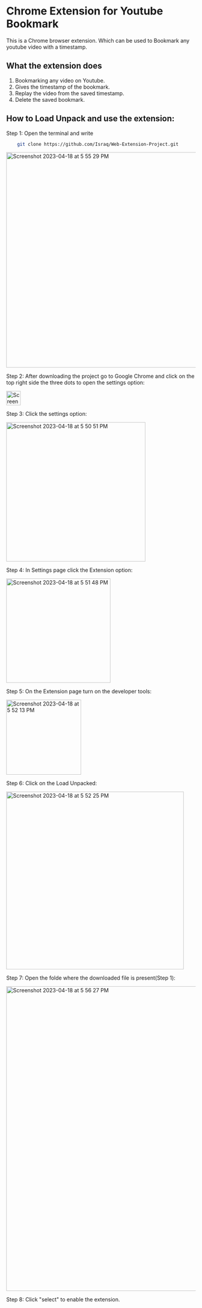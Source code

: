 
# Chrome Extension for Youtube Bookmark

This is a Chrome browser extension. Which can be used to Bookmark any youtube video with a timestamp.


## What the extension does

1. Bookmarking any video on Youtube.
2. Gives the timestamp of the bookmark.
3. Replay the video from the saved timestamp.
4. Delete the saved bookmark.


## How to Load Unpack and use the extension:

Step 1: Open the terminal and write 
  ``` bash 
      git clone https://github.com/Israq/Web-Extension-Project.git
  ```
  
<img width="572" alt="Screenshot 2023-04-18 at 5 55 29 PM" src="https://user-images.githubusercontent.com/35467653/232772655-638d3182-7895-4230-9405-c5c8087d3625.png">

Step 2: After downloading the project go to Google Chrome and click on the top right side the three dots to open the settings option:

<img width="38" alt="Screenshot 2023-04-18 at 5 50 27 PM" src="https://user-images.githubusercontent.com/35467653/232773299-1737b988-c102-4684-8f73-d720f2dfcd49.png">

Step 3: Click the settings option:

<img width="370" alt="Screenshot 2023-04-18 at 5 50 51 PM" src="https://user-images.githubusercontent.com/35467653/232773462-dba8b651-fc5b-4965-9382-8628e69ba397.png">

Step 4: In Settings page click the Extension option:

<img width="277" alt="Screenshot 2023-04-18 at 5 51 48 PM" src="https://user-images.githubusercontent.com/35467653/232773941-03fdcd33-e5f0-424b-9561-f53f5eb94a08.png">

Step 5: On the Extension page turn on the developer tools:

<img width="199" alt="Screenshot 2023-04-18 at 5 52 13 PM" src="https://user-images.githubusercontent.com/35467653/233020943-2ed51881-97a2-4eee-b470-1395ca55edde.png">

Step 6: Click on the Load Unpacked:

<img width="472" alt="Screenshot 2023-04-18 at 5 52 25 PM" src="https://user-images.githubusercontent.com/35467653/233021365-9ab83367-6633-4ac8-a655-3fd592658222.png">

Step 7: Open the folde where the downloaded file is present(Step 1):

<img width="809" alt="Screenshot 2023-04-18 at 5 56 27 PM" src="https://user-images.githubusercontent.com/35467653/233022046-a929ea29-e355-4e2e-a5e8-84b77065eacd.png">

Step 8: Click "select" to enable the extension.

